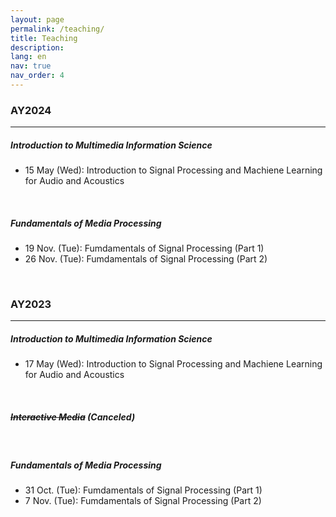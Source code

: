 ```yaml
---
layout: page
permalink: /teaching/
title: Teaching
description:
lang: en 
nav: true
nav_order: 4
---
```


### AY2024

---

##### Introduction to Multimedia Information Science
- 15 May (Wed): Introduction to Signal Processing and Machiene Learning for Audio and Acoustics

<br />

##### Fundamentals of Media Processing
- 19 Nov. (Tue): Fumdamentals of Signal Processing (Part 1) [<i class="fas fa-file-powerpoint"></i>](/assets/pdf/teaching/fund-media-proc2024-1.pdf)
- 26 Nov. (Tue): Fumdamentals of Signal Processing (Part 2) 

<br />

### AY2023

---

##### Introduction to Multimedia Information Science
- 17 May (Wed): Introduction to Signal Processing and Machiene Learning for Audio and Acoustics

<br />

##### ~~Interactive Media~~ (Canceled)

<br />

##### Fundamentals of Media Processing
- 31 Oct. (Tue): Fumdamentals of Signal Processing (Part 1) 
- 7 Nov. (Tue): Fumdamentals of Signal Processing (Part 2)

<br />